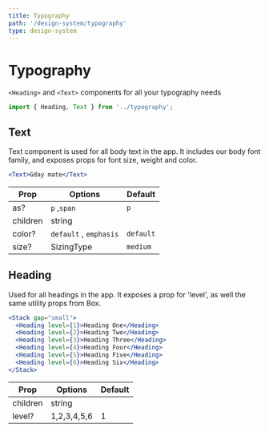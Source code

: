 ```yaml
---
title: Typography
path: '/design-system/typography'
type: design-system
---
```


# Typography

`<Heading>` and `<Text>` components for all your typography needs

```jsx
import { Heading, Text } from '../typography';
```

## Text

Text component is used for all body text in the app. It includes our body font family, and exposes props for font size, weight and color.

```jsx live
<Text>Gday mate</Text>
```

| Prop     | Options                | Default   |
| -------- | ---------------------- | --------- |
| as?      | `p` ,`span`            | `p`       |
| children | string                 |           |
| color?   | `default` , `emphasis` | `default` |
| size?    | SizingType             | `medium`  |

## Heading

Used for all headings in the app. It exposes a prop for 'level', as well the same utility props from Box.

```jsx live
<Stack gap="small">
  <Heading level={1}>Heading One</Heading>
  <Heading level={2}>Heading Two</Heading>
  <Heading level={3}>Heading Three</Heading>
  <Heading level={4}>Heading Four</Heading>
  <Heading level={5}>Heading Five</Heading>
  <Heading level={6}>Heading Six</Heading>
</Stack>
```

| Prop     | Options     | Default |
| -------- | ----------- | ------- |
| children | string      |         |
| level?   | 1,2,3,4,5,6 | 1       |

